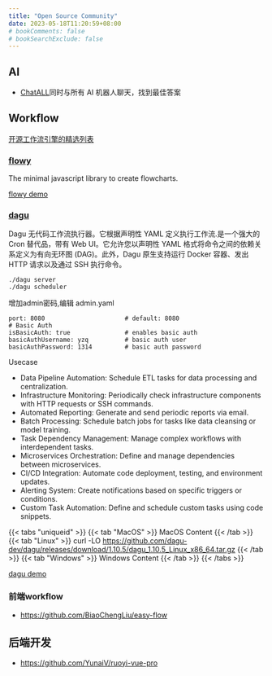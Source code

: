 ```yaml
---
title: "Open Source Community"
date: 2023-05-18T11:20:59+08:00
# bookComments: false
# bookSearchExclude: false
---
```


## AI
- [ChatALL](https://github.com/sunner/ChatALL)同时与所有 AI 机器人聊天，找到最佳答案

## Workflow
[开源工作流引擎的精选列表](https://github.com/meirwah/awesome-workflow-engines)
### [flowy](https://github.com/alyssaxuu/flowy) 

The minimal javascript library to create flowcharts.

[flowy demo](http://flowy.yangzhiqiang.tech/)

### [dagu](https://github.com/dagu-dev/dagu)

Dagu 无代码工作流执行器。它根据声明性 YAML 定义执行工作流.是一个强大的 Cron 替代品，带有 Web UI。它允许您以声明性 YAML 格式将命令之间的依赖关系定义为有向无环图 (DAG)。此外，Dagu 原生支持运行 Docker 容器、发出 HTTP 请求以及通过 SSH 执行命令。

```shell
./dagu server
./dagu scheduler 
```
增加admin密码,编辑 admin.yaml 
```
port: 8080						# default: 8080
# Basic Auth
isBasicAuth: true            	# enables basic auth
basicAuthUsername: yzq       	# basic auth user
basicAuthPassword: 1314       	# basic auth password
```

Usecase
- Data Pipeline Automation: Schedule ETL tasks for data processing and centralization.
- Infrastructure Monitoring: Periodically check infrastructure components with HTTP requests or SSH commands.
- Automated Reporting: Generate and send periodic reports via email.
- Batch Processing: Schedule batch jobs for tasks like data cleansing or model training.
- Task Dependency Management: Manage complex workflows with interdependent tasks.
- Microservices Orchestration: Define and manage dependencies between microservices.
- CI/CD Integration: Automate code deployment, testing, and environment updates.
- Alerting System: Create notifications based on specific triggers or conditions.
- Custom Task Automation: Define and schedule custom tasks using code snippets.

{{< tabs "uniqueid" >}}
{{< tab "MacOS" >}} MacOS Content {{< /tab >}}
{{< tab "Linux" >}} curl -LO  https://github.com/dagu-dev/dagu/releases/download/1.10.5/dagu_1.10.5_Linux_x86_64.tar.gz {{< /tab >}}
{{< tab "Windows" >}} Windows Content {{< /tab >}}
{{< /tabs >}}

[dagu demo](http://dagu.yangzhiqiang.tech/)

### 前端workflow
- https://github.com/BiaoChengLiu/easy-flow

## 后端开发
- https://github.com/YunaiV/ruoyi-vue-pro
